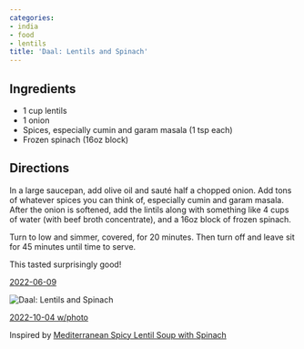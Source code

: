 ```yaml
---
categories:
- india
- food
- lentils
title: 'Daal: Lentils and Spinach'
---
```




## Ingredients
- 1 cup lentils
- 1 onion
- Spices, especially cumin and garam masala (1 tsp each)
- Frozen spinach (16oz block)


## Directions

In a large saucepan, add olive oil and sauté half a chopped onion. Add tons of whatever spices you can think of, especially cumin and garam masala. After the onion is softened, add the lintils along with something like 4 cups of water (with beef broth concentrate), and a 16oz block of frozen spinach.

Turn to low and simmer, covered, for 20 minutes.  Then turn off and leave sit for 45 minutes until time to serve.

This tasted surprisingly good!

[2022-06-09](/index.html)

![Daal: Lentils and Spinach](https://sat02pap001files.storage.live.com/y4mE5Za6uVJ8AACsFG8w_B_r0DlNemKzW6kvjCrO6OESBx_6C30y2yLw3OWzd4njvDIFSru1QCEevQujWPn6H6XCvxtZuKpSQCX5PQyibL_5Wvl2B9iSI2ODoqGbYBqFTjhX5HyQ-3NS6eJ1cYI0g5biFzuooxdF-4hZz3UF9J-Bl0rR8dTrhvoUFiNs2k3RRYl?width=660&height=495&cropmode=none?no.jpg)

[2022-10-04 w/photo](/index.html)

Inspired by [Mediterranean Spicy Lentil Soup with Spinach
](https://www.themediterraneandish.com/mediterranean-spicy-spinach-lentil-soup/)